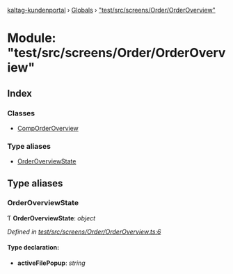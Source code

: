 [kaltag-kundenportal](../README.md) › [Globals](../globals.md) › ["test/src/screens/Order/OrderOverview"](_test_src_screens_order_orderoverview_.md)

# Module: "test/src/screens/Order/OrderOverview"

## Index

### Classes

* [CompOrderOverview](../classes/_test_src_screens_order_orderoverview_.comporderoverview.md)

### Type aliases

* [OrderOverviewState](_test_src_screens_order_orderoverview_.md#orderoverviewstate)

## Type aliases

###  OrderOverviewState

Ƭ **OrderOverviewState**: *object*

*Defined in [test/src/screens/Order/OrderOverview.ts:6](https://github.com/fopsdev/ovl/blob/d5eec59/test/src/screens/Order/OrderOverview.ts#L6)*

#### Type declaration:

* **activeFilePopup**: *string*
